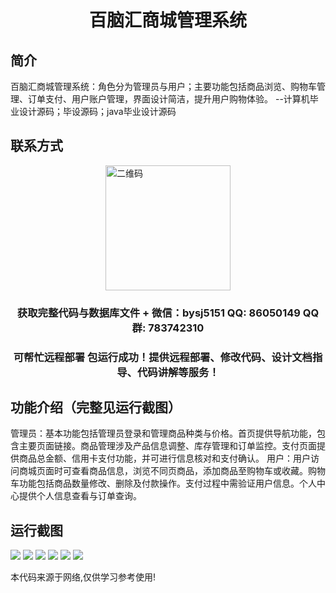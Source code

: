 <p><h1 align="center">百脑汇商城管理系统</h1></p>

## 简介
百脑汇商城管理系统：角色分为管理员与用户；主要功能包括商品浏览、购物车管理、订单支付、用户账户管理，界面设计简洁，提升用户购物体验。    --计算机毕业设计源码；毕设源码；java毕业设计源码


## 联系方式
<img src="https://bs-1329754181.cos.ap-shanghai.myqcloud.com/wx.jpg" alt="二维码" style="display: block; margin: 0 auto;" width="200px">
<p><h3 align="center">获取完整代码与数据库文件 + 微信：bysj5151 QQ: 86050149 QQ群: 783742310</h3></p>
<p><h3 align="center">可帮忙远程部署 包运行成功！提供远程部署、修改代码、设计文档指导、代码讲解等服务！</h3></p>

## 功能介绍（完整见运行截图）
管理员：基本功能包括管理员登录和管理商品种类与价格。首页提供导航功能，包含主要页面链接。商品管理涉及产品信息调整、库存管理和订单监控。支付页面提供商品总金额、信用卡支付功能，并可进行信息核对和支付确认。 用户：用户访问商城页面时可查看商品信息，浏览不同页商品，添加商品至购物车或收藏。购物车功能包括商品数量修改、删除及付款操作。支付过程中需验证用户信息。个人中心提供个人信息查看与订单查询。


## 运行截图
![](imgs/588112-20201227233535407-4787434.png)
![](imgs/588112-20201227233548332-929720414.png)
![](imgs/588112-20201227233555628-119953798.png)
![](imgs/588112-20201227233605639-2062705549.png)
![](imgs/588112-20201227233614215-1385240153.png)
![](imgs/588112-20201227233622985-529660845.png)

<p>本代码来源于网络,仅供学习参考使用!</p>
